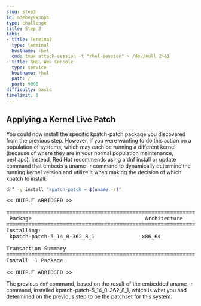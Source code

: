 ```yaml
---
slug: step3
id: o3ebey9xpnps
type: challenge
title: Step 3
tabs:
- title: Terminal
  type: terminal
  hostname: rhel
  cmd: tmux attach-session -t "rhel-session" > /dev/null 2>&1
- title: RHEL Web Console
  type: service
  hostname: rhel
  path: /
  port: 9090
difficulty: basic
timelimit: 1
---
```

## Applying a Kernel Live Patch

You could now install the specific kpatch-patch package you discovered from the
previous step.  However, if you were wanting to do this action on a population
of systems, which may each be running a different kernel (because of where they
are in your normal population maintenance, perhaps).  Instead, Red Hat
recommends using a dnf install or update command that embeds a uname -r
command to dynamically determine the running kernel version and utilize it
when making the decision of which kpatch to install:

```bash
dnf -y install "kpatch-patch = $(uname -r)"
```

<pre class="file">
<< OUTPUT ABRIDGED >>

===========================================================================================================================================
 Package                                    Architecture         Version                 Repository                                   Size
===========================================================================================================================================
Installing:
 kpatch-patch-5_14_0-362_8_1               x86_64               1-1.el9_2               rhel-9-for-x86_64-baseos-rpms                19 k

Transaction Summary
===========================================================================================================================================
Install  1 Package

<< OUTPUT ABRIDGED >>
</pre>

The previous `dnf` command, based on the result of the embedded uname -r
command, installed kpatch-patch-5_14_0-362_8_1, which is what you had
determined on the previous step to be the patchset for this system.
